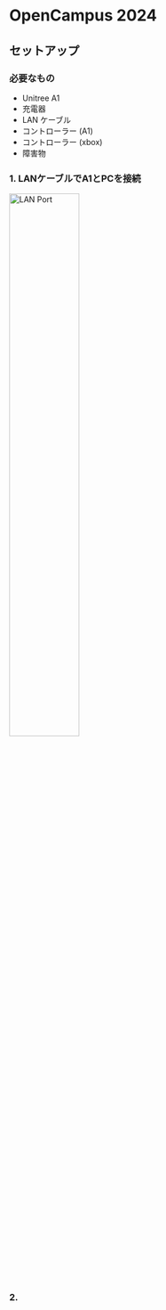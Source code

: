 # OpenCampus 2024

## セットアップ

### 必要なもの
- Unitree A1
- 充電器
- LAN ケーブル
- コントローラー (A1)
- コントローラー (xbox)
- 障害物

### 1. LANケーブルでA1とPCを接続

<img src="C:\Users\hayas\Desktop\OpenCumpus2024\img\LAN_port.svg" alt="LAN Port" style="width:50%;">

### 2. 